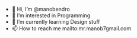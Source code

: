 - 👋 Hi, I’m @manobendro
- 👀 I’m interested in Programming
- 🌱 I’m currently learning Design stuff
- 📫 How to reach me mailto:mr.manob7<t>gmail.com

<!---
manobendro/manobendro is a ✨ special ✨ repository because its `README.md` (this file) appears on your GitHub profile.
You can click the Preview link to take a look at your changes.
--->
